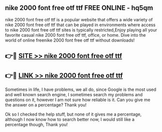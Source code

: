 ## nike 2000 font free otf ttf FREE ONLINE - hq5qm

nike 2000 font free otf ttf is a popular website that offers a wide variety of nike 2000 font free otf ttf that can be played in environments where access to nike 2000 font free otf ttf sites is typically restricted,Enjoy playing all your favorite casual nike 2000 font free otf ttf, office, or home. Dive into the world of online freenike 2000 font free otf ttf without downloads!

## 👉🔴 [SITE >> nike 2000 font free otf ttf](http://news.freeplayer.one?title=nike_2000_font_free_otf_ttf&ref=FRRE)

## 👉🔴 [LINK >> nike 2000 font free otf ttf](http://news.freeplayer.one?title=nike_2000_font_free_otf_ttf&ref=FREE)

Sometimes in life, I have problems, we all do, since Google is the most used and well known search engine, I sometimes search my problems and questions on it, however I am not sure how reliable is it. Can you give me the answer on a percentage? Thank you!

Ok so I checked the help stuff, but none of it gives me a percentage, although I now know how to search better now, I would still like a percentage though, Thank you!